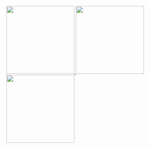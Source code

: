 <br/>

<a href="https://github.com/Gregzeee">
  <img height="180em" src="https://github-readme-streak-stats.herokuapp.com/?user=Gregzeee&theme=dark&hide_border=true)" />
  <img height="180em" src="https://github-readme-stats-a5xq.vercel.app/api/top-langs/?username=Gregzeee&layout=compact&theme=dark" />
  <img height="180em" src="[![Discord Presence](https://lanyard.cnrad.dev/api/872473874942525460)](https://discord.com/users/872473874942525460)"/>
</a>

<br/>
